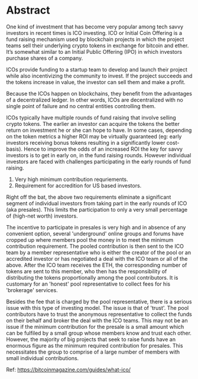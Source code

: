 # Abstract

One kind of investment that has become very popular among tech savvy investors in recent times is ICO investing. ICO or Initial Coin Offering is a fund raising mechanism used by blockchain projects in which the project teams  sell their underlying crypto tokens in exchange for bitcoin and ether. It’s somewhat similar to an Initial Public Offering (IPO) in which investors purchase shares of a company.

ICOs provide funding to a startup team to develop and launch their project while also incentivizing the community to invest. If the project succeeds and the tokens increase in value, the investor can sell them and make a profit.

Because the ICOs happen on blockchains, they benefit from the advantages of a decentralized ledger. In other words, ICOs are decentralized with no single point of failure and no central entities controlling them.
 
ICOs typically have multiple rounds of fund raising that involve selling crypto tokens. The earlier an investor can acquire the tokens the better return on investment he or she can hope to have. In some cases, depending on the token metrics a higher ROI may be virtually guaranteed (eg: early investors receiving bonus tokens resulting in a significantly lower cost-basis). Hence to improve the odds of an increased ROI the key for savvy investors is to get in early on, in the fund raising rounds. However individual investors are faced with challenges participating in the early rounds of fund raising.
 
 1. Very high minimum contribution requriements.
 2. Requirement for accredition for US based investors.
 
Right off the bat, the above two requirements  eliminate a significant segment of individual investors from taking part in the early rounds of ICO (aka presales). This limits the participation to only a very small percentage of (high-net worth) investors. 

The incentive to participate in presales is very high and in absence of any convenient option, several 'underground' online groups and forums have cropped up where members pool the money in to meet the minimum contribution requirement. The pooled contribution is then sent to the ICO team by a member representative who is either the creator of the pool or an accredited investor or has negotiated a deal with the ICO team or all of the above. After the ICO team receives the ETH, the corresponding number of tokens are sent to this member, who then has the responsibility of distributing the tokens proportionally among the pool contributors. It is customary for an 'honest' pool representative to collect fees for his 'brokerage' services.

Besides the fee that is charged by the pool representative, there is a serious issue with this type of investing model. The issue is that of 'trust'. The pool contributors have to trust the anonymous representative to collect the funds on their behalf and broker the deal with the ICO teams. This may not be an issue if the minimum contribution for the presale is a small amount which can be fulfiled by a small group whose members know and trust each other. However, the majority of big projects that seek to raise funds have an enormous figure as the minimum required contribution for presales. This necessitates the group to comprise of a large number of members with small individual contributions.
 
 Ref:
   https://bitcoinmagazine.com/guides/what-ico/
 
 
